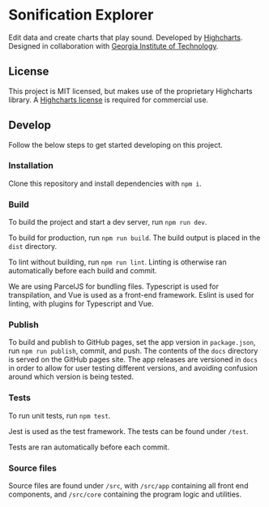 # Sonification Explorer

Edit data and create charts that play sound. Developed by [Highcharts](https://www.highcharts.com). Designed in collaboration with [Georgia Institute of Technology](https://www.gatech.edu/).

## License

This project is MIT licensed, but makes use of the proprietary Highcharts library. A [Highcharts license](https://highcharts.com) is required for commercial use.

## Develop

Follow the below steps to get started developing on this project.

### Installation

Clone this repository and install dependencies with `npm i`.

### Build

To build the project and start a dev server, run `npm run dev`.

To build for production, run `npm run build`. The build output is placed in the `dist` directory.

To lint without building, run `npm run lint`. Linting is otherwise ran automatically before each build and commit.

We are using ParcelJS for bundling files. Typescript is used for transpilation, and Vue is used as a front-end
framework. Eslint is used for linting, with plugins for Typescript and Vue. 

### Publish

To build and publish to GitHub pages, set the app version in `package.json`, run `npm run publish`, commit, and push. The contents of the `docs` directory is served on the GitHub pages site. The app releases are versioned in `docs` in order to allow for user testing different versions, and avoiding confusion around which version is being tested.

### Tests

To run unit tests, run `npm test`.

Jest is used as the test framework. The tests can be found under `/test`.

Tests are ran automatically before each commit.

### Source files

Source files are found under `/src`, with `/src/app` containing all front end components, and
`/src/core` containing the program logic and utilities.

